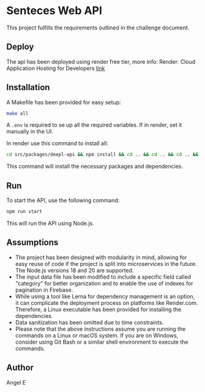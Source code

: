 # Senteces Web API

This project fulfills the requirements outlined in the challenge document.

## Deploy

The api has been deployed using render free tier, more info: Render: Cloud
Application Hosting for Developers [link](https://render.com)

## Installation

A Makefile has been provided for easy setup:

```sh
make all
```

A `.env` is required to se up all the required variables. If in render, set it
manually in the UI.

In render use this command to install all:

```sh
cd src/packages/deepl-api && npm install && cd .. && cd .. && cd .. && cd src/packages/firestore  && npm install  && cd .. && cd .. && cd ..  && cd src/packages/logger && npm install && cd .. && cd .. && cd .. && npm install
```

This command will install the necessary packages and dependencies.

## Run

To start the API, use the following command:

```sh
npm run start
```

This will run the API using Node.js.

## Assumptions

- The project has been designed with modularity in mind, allowing for easy reuse
  of code if the project is split into microservices in the future.
The Node.js versions 18 and 20 are supported.
- The input data file has been modified to include a specific field called
  "category" for better organization and to enable the use of indexes for
  pagination in Firebase.
- While using a tool like Lerna for dependency management is an option, it can
  complicate the deployment process on platforms like Render.com. Therefore, a
  Linux executable has been provided for installing the dependencies.
- Data sanitization has been omitted due to time constraints.
- Please note that the above instructions assume you are running the commands on
  a Linux or macOS system. If you are on Windows, consider using Git Bash or a
  similar shell environment to execute the commands.
  
## Author

Angel E
